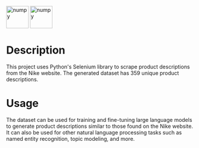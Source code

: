 <img width="60" height="60" alt="numpy" src="https://user-images.githubusercontent.com/76807214/219843486-0f19cff6-d79c-4154-a2bf-6282edb7c276.png"> <img width="60" height="60" alt="numpy" src="https://user-images.githubusercontent.com/76807214/219843603-ffbe59a2-d3ea-4420-8b66-c6cc8f51eb63.jpeg"> 

# Description
This project uses Python's Selenium library to scrape product descriptions from the Nike website. The generated dataset has 359 unique product descriptions.

# Usage
The dataset can be used for training and fine-tuning large language models to generate product descriptions similar to those found on the Nike website. It can also be used for other natural language processing tasks such as named entity recognition, topic modeling, and more.

